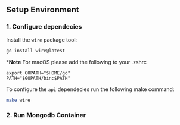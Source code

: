 ## Setup Environment

### 1. Configure dependecies
Install the `wire` package tool:
```bash
go install wire@latest
```

***Note**
For macOS please add the following to your .zshrc
```
export GOPATH="$HOME/go"
PATH="$GOPATH/bin:$PATH"
```

To configure the `api` dependecies run the following make command:
```bash
make wire
```

### 2. Run Mongodb Container

